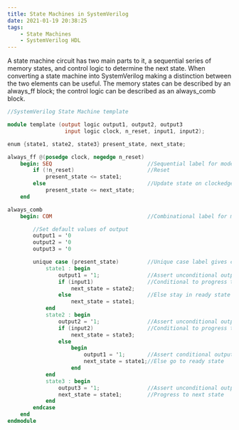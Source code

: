 ```yaml
---
title: State Machines in SystemVerilog
date: 2021-01-19 20:38:25
tags:
    - State Machines
    - SystemVerilog HDL
---
```


A state machine circuit has two main parts to it, a sequential series of memory states, and control logic to determine the next state. When converting a state machine into SystemVerilog making a distinction between the two elements can be useful. The memory states can be described by an always_ff block; the control logic can be described as an always_comb block.

```verilog
//SystemVerilog State Machine template

module template (output logic output1, output2, output3
                  input logic clock, n_reset, input1, input2);

enum {state1, state2, state3} present_state, next_state;

always_ff @(posedge clock, negedge n_reset)
    begin: SEQ                              //Sequential label for modelsim
        if (!n_reset)                       //Reset
            present_state <= state1;
        else                                //Update state on clockedge
            present_state <= next_state;
    end

always_comb
    begin: COM                              //Combinational label for modelsim

        //Set default values of output
        output1 = '0
        output2 = '0
        output3 = '0

        unique case (present_state)         //Unique case label gives compiler error if a state is missing
            state1 : begin
                output1 = '1;               //Assert unconditional output
                if (input1)                 //Conditional to progress to next state
                    next_state = state2;
                else                        //Else stay in ready state
                    next_state = state1;
            end
            state2 : begin
                output2 = '1;               //Assert unconditional output
                if (input2)                 //Conditional to progress to next state
                    next_state = state3;
                else
                    begin
                        output1 = '1;       //Assert conditional output
                        next_state = state1;//Else go to ready state
                    end
            end
            state3 : begin
                output3 = '1;               //Assert unconditional output
                next_state = state1;        //Progress to next state
            end
        endcase
    end
endmodule
```